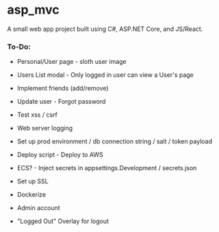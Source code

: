 # asp_mvc

A small web app project built using C#, ASP.NET Core, and JS/React.

### **To-Do**:
* Personal/User page - sloth user image
* Users List modal - Only logged in user can view a User's page
* Implement friends (add/remove)
* Update user - Forgot password

* Test xss / csrf
* Web server logging

* Set up prod environment / db connection string / salt / token payload
* Deploy script - Deploy to AWS
* ECS? - Inject secrets in appsettings.Development / secrets.json
* Set up SSL
* Dockerize
* Admin account
* "Logged Out" Overlay for logout
